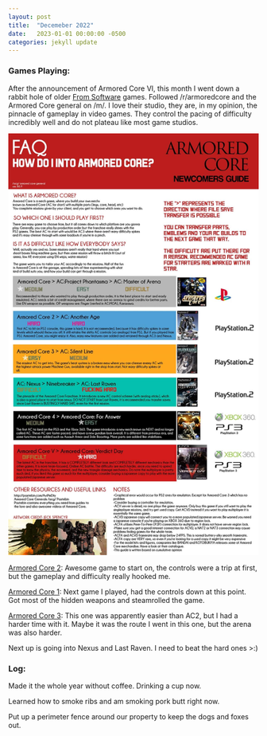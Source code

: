 ```yaml
---
layout: post
title:  "Decemeber 2022"
date:   2023-01-01 00:00:00 -0500
categories: jekyll update
---
```


### Games Playing:
After the announcement of Armored Core VI, this month I went down a rabbit hole of older [From Software][fs] games. Followed /r/armoredcore and the Armored Core general on /m/. I love their studio, they are, in my opinion, the pinnacle of gameplay in video games. They control the pacing of difficulty incredibly well and do not plateau like most game studios.

![ac](assets/images/ac.jpg)

[Armored Core 2][ac2]: Awesome game to start on, the controls were a trip at first, but the gameplay and difficulty really hooked me.

[Armored Core 1][ac1]: Next game I played, had the controls down at this point. Got most of the hidden weapons and steamrolled the game.

[Armored Core 3][ac3]: This one was apparently easier than AC2, but I had a harder time with it. Maybe it was the route I went in this one, but the arena was also harder.

Next up is going into Nexus and Last Raven. I need to beat the hard ones >:)

### Log:

Made it the whole year without coffee. Drinking a cup now.

Learned how to smoke ribs and am smoking pork butt right now.

Put up a perimeter fence around our property to keep the dogs and foxes out.


[fs]: https://en.wikipedia.org/wiki/FromSoftware
[ac2]: https://en.wikipedia.org/wiki/Armored_Core_2
[ac1]: https://en.wikipedia.org/wiki/Armored_Core_(video_game)
[ac3]: https://en.wikipedia.org/wiki/Armored_Core_3
